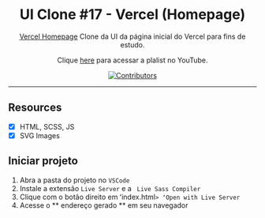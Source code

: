 <h1 align="center">
UI Clone #17 - Vercel (Homepage)
</h1>

<p align="center"><a href="https://vercel.com">Vercel Homepage</a> Clone da UI da página inicial do Vercel para fins de estudo.
</p>
<p align="center">Clique <a href="https://www.youtube.com/playlist?list=PL85ITvJ7FLohTZv9cC5-PrZ39Q3cugWqp">here</a> para acessar a plalist no YouTube.</p>

<p align="center">
  <a href="https://github.com/rocketseat-content/youtube-clone-vercel-homepage/graphs/contributors">
    <img src="https://img.shields.io/github/contributors/rocketseat-content/youtube-clone-vercel-homepage?color=%236633cc&logoColor=%236633cc&style=flat" alt="Contributors">
  </a>
</p>

<hr>

## Resources

- [x] HTML, SCSS, JS
- [x] SVG Images

## Iniciar projeto

1. Abra a pasta do projeto no `VSCode`
2. Instale a extensão `Live Server` e a ` Live Sass Compiler`
3. Clique com o botão direito em ʻindex.html`> ʻOpen with Live Server`
4. Acesse o ** endereço gerado ** em seu navegador 
